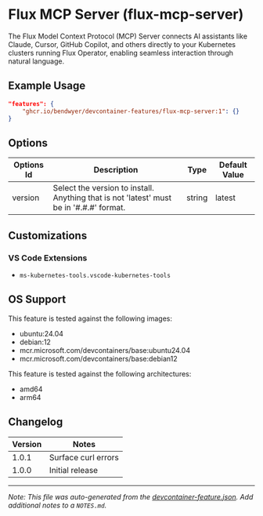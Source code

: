 
# Flux MCP Server (flux-mcp-server)

The Flux Model Context Protocol (MCP) Server connects AI assistants like Claude, Cursor, GitHub Copilot, and others directly to your Kubernetes clusters running Flux Operator, enabling seamless interaction through natural language.

## Example Usage

```json
"features": {
    "ghcr.io/bendwyer/devcontainer-features/flux-mcp-server:1": {}
}
```

## Options

| Options Id | Description | Type | Default Value |
|-----|-----|-----|-----|
| version | Select the version to install. Anything that is not 'latest' must be in '#.#.#' format. | string | latest |

## Customizations

### VS Code Extensions

- `ms-kubernetes-tools.vscode-kubernetes-tools`


## OS Support

This feature is tested against the following images:

- ubuntu:24.04
- debian:12
- mcr.microsoft.com/devcontainers/base:ubuntu24.04
- mcr.microsoft.com/devcontainers/base:debian12

This feature is tested against the following architectures:

- amd64
- arm64

## Changelog

| Version | Notes |
| --- | --- |
| 1.0.1 | Surface curl errors |
| 1.0.0 | Initial release |


---

_Note: This file was auto-generated from the [devcontainer-feature.json](https://github.com/bendwyer/devcontainer-features/blob/main/src/flux-mcp-server/devcontainer-feature.json).  Add additional notes to a `NOTES.md`._

